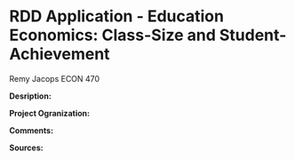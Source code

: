 # RDD Application - Education Economics: Class-Size and Student-Achievement

Remy Jacops
ECON 470

**Desription:**


**Project Ogranization:**

**Comments:**

**Sources:**


